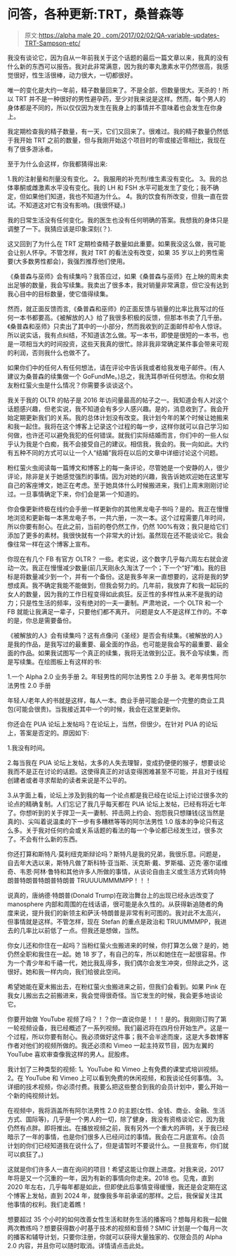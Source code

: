 # 问答，各种更新:TRT，桑普森等

> 原文:[https://alpha male 20 . com/2017/02/02/QA-variable-updates-TRT-Sampson-etc/](https://alphamale20.com/2017/02/02/qa-various-updates-trt-sampson-etc/)

我没有谈论它，因为自从一年前我关于这个话题的最后一篇文章以来，我真的没有什么新的东西可以报告。我对此非常满意，因为我的睾丸激素水平仍然很高，我感觉很好，性生活很棒，动力很大，一切都很好。

唯一的变化是大约一年前，精子数量回来了。不是全部，但数量很大。天杀的！所以 TRT 并不是一种很好的男性避孕药，至少对我来说是这样。然而，每个男人的身体都是不同的，所以仅仅因为发生在我身上的事情并不意味着也会发生在你身上。

我定期检查我的精子数量，有一天，它们又回来了。很难过。我的精子数量仍然低于我开始 TRT 之前的数量，但与我刚开始这个项目时的零或接近零相比，我现在有了很多游泳者。

至于为什么会这样，你我都猜得出来:

1.我的注射量和剂量没有变化。
2。我服用的补充剂/维生素没有变化。
3。我的总体睾酮或雌激素水平没有变化。我的 LH 和 FSH 水平可能发生了变化；我不确定，但如果他们知道，我也不知道为什么。
4。我的饮食有所改变，但我一直在尝试。不知道这对它有没有影响。(我很怀疑。)

我的日常生活没有任何变化。我的医生也没有任何明确的答案。我想我的身体只是调整了一下。我猜应该是印象深刻(？).

这又回到了为什么在 TRT 定期检查精子数量如此重要。如果我没这么做，我可能会让别人怀孕。不管怎样，我对 TRT 的看法没有改变，如果 35 岁以上的男性需要(大多数男性都会)，我强烈推荐他们使用。

《桑普森与巫师》会有续集吗？我答应过，如果《桑普森与巫师》在上映的周末卖出足够的数量，我会写续集。我卖出了很多本，我对销量非常满意，但它没有达到我心目中的目标数量，使它值得续集。

然而，就正面反馈而言,《桑普森和巫师》的正面反馈与销量的比率比我写过的任何一本书都要高。《被解放的人》给了我很多积极的反馈，但那本书卖了几千册。《桑普森和巫师》只卖出了其中的一小部分，然而我收到的正面邮件却令人惊讶。所以说实话，我有点纠结，不知道该怎么做。写一本书，即使是很短的一本书，也是一项相当大的时间投资，这些天我真的很忙。除非我非常确定某件事会带来可观的利润，否则我什么也做不了。

如果你们中的任何人有任何想法，请在评论中告诉我或者给我发电子邮件。(有人建议为桑普森的续集做一个 GoFundMe。)总之，我洗耳恭听任何想法。你和女朋友粉红萤火虫是什么情况？你需要多谈谈这个。

我关于我的 OLTR 的帖子是 2016 年访问量最高的帖子之一。我知道会有人对这个话题感兴趣，但老实说，我不知道会有多少人感兴趣。是的，消息收到了。我会开始定期更新我们的关系。我的总体计划没有改变。我计划今年的某个时候让她搬来和我一起住。我将在这个博客上记录这个过程的每一步，这样你就可以自己学习如何做，也许还可以避免我犯的任何错误。就我们实际结婚而言，你们中的一些人似乎认为我是个白痴，我不会接受自己的建议。相信我，我会的。我一向如此。大约有五种不同的方式可以让一个人“结婚”我将在以后的文章中详细讨论这个问题。

粉红萤火虫阅读每一篇博文和博客上的每一条评论，尽管她是一个安静的人，很少评论，除非是关于她感觉强烈的事情。因为对她的兴趣，我告诉她欢迎她在这里写自己的客座博文，她正在考虑。至于她具体什么时候搬进来，我们上周末刚刚讨论过。一旦事情确定下来，你们会是第一个知道的。

你会像更新终极在线约会手册一样更新你的其他黑龙电子书吗？是的。我正在慢慢地浏览和更新每一本黑龙电子书，一共六册，一次一本。这个过程需要几年时间，所以你要有耐心。在此之前，当前的卷仍然工作，仍然 100%有效；我只是给它们添加了更多的素材。我很快就有一个非常大的计划。虽然现在还不能谈论它。我会像往常一样在这个博客上宣布。

你现在有几个 FB 有官方 OLTR？
一些。老实说，这个数字几乎每六周左右就会波动一次。我正在慢慢减少数量(前几天刚永久淘汰了一个；下一个“好”难)。我的目标是将数量减少到一个，并有一个备份。这是我多年来一直想要的，这将是我的梦想成真。我不确定我能不能做到，但我会努力的。几年前，我放弃了和我一起玩的女人的数量，因为我的工作日程变得如此疯狂。反正性的多样性从来不是我的动力；只是性生活的频率，没有绝对的一夫一妻制。严肃地说，一个 OLTR 和一个 FB 就能让我满足一辈子，只要他们都不离开。
问题是女人不是这样工作的。不幸的是，你总是需要备份。

《被解放的人》会有续集吗？这有点像问《圣经》是否会有续集。《被解放的人》是我的作品，是我写过的最重要、最全面的作品，也可能是我会写的最重要、最全面的作品。如果我试图写一个真正的续集，我将无法做到公正。我不会写续集，而是写续集。在绘图板上有这样的书:

1.一个 Alpha 2.0 业务手册
2。年轻男性的阿尔法男性 2.0 手册
3。老年男性阿尔法男性 2.0 手册

年轻人/老年人的书就是这样，每人一本。商业手册可能会是一个完整的商业工具包(可能会很贵)。当我接近其中一个的时候，我会在这里更新你。

你还会在 PUA 论坛上发帖吗？在论坛上，当然，但很少。在针对 PUA 的论坛上，答案是否定的。原因如下:

1.我没有时间。

2.每当我在 PUA 论坛上发帖，太多的人失去理智，变成扔便便的猴子，想要谈论我而不是正在讨论的话题。这使得真正的对话变得困难甚至不可能，并且对于线程创建者或者寻求帮助的读者来说是不公平的。

3.从字面上看，论坛上涉及到我的每一个论点都是我已经在论坛上讨论过很多次的论点的精确复制。人们忘记了我几乎每天都在 PUA 论坛上发帖，已经有将近七年了。你想听到的关于捍卫一夫一妻制、抨击网上约会、抱怨我只想赚钱(这当然是真的)、尖叫着说温柔的下一步有多糟糕等等的阿尔法男性 1.0 版本的争论只有这么多。关于我对任何约会或关系话题的看法的每一个争论都已经发生过，很多次了。不会有什么新的东西。

你还打算和斯特凡·莫利纽克斯辩论吗？斯特凡是我的兄弟，我很乐意。问题是，自去年大选以来，斯特凡做了斯科特·亚当斯、沃克斯·戴、罗斯福、迈克·塞尔诺维奇、韦恩·阿林·鲁特和其他许多人所做的事情，从谈论自由主义或生活方式转向特朗普特朗普特朗普特朗普 TRUUUUMMMMPP！！！

说真的，唐纳德·特朗普(Donald Trump)在政治舞台上的出现已经永远改变了 manosphere 内部和周围的在线话语，很可能是永久性的。从获得新追随者的角度来说，提升我们的新领主和萨沃·特朗普是非常有利可图的。我对此不太高兴，但事情就是这样。不管怎样，现在 Stefan 的重点是政治和 TRUUMMMPP，我进去的几率比以前低了一点。但我还是想做，当然。

你女儿还和你住在一起吗？当粉红萤火虫搬进来的时候，你打算怎么做？是的，她仍然全职和我住在一起。她 18 岁了，有自己的车，所以和她住在一起很容易。作为一个青少年和千禧一代，她比我乱得多，我们偶尔会发生冲突，但除此之外，这很好。她和我一样内向，我们给彼此空间。

希望她能在夏末搬出去，在粉红萤火虫搬进来之前，但我们会看到。如果 Pink 在我女儿搬出去之前搬进来，我会觉得很奇怪。当它发生的时候，我会更多地谈论它。

你要开始做 YouTube 视频了吗？！？你一直说你是！！！是的。我刚刚订购了第一轮视频设备，我已经概述了一系列视频。我们最迟将在四月份开始生产。这是一个过程，所以你要有耐心。我必须做好这件事；我不会半途而废，这是大多数博客作者对他们的视频所做的。我还必须和 Vimeo 一起主持双节目，因为左翼的 YouTube 喜欢审查像我这样的男人。屁股疼。

我计划了三种类型的视频:
1。YouTube 和 Vimeo 上有免费的课堂式培训视频。
2。在 YouTube 和 Vimeo 上可以看到免费的休闲视频，和我谈论任何事情。
3。详细的技术视频，你必须付费。我要么把这些整合到我的会员计划中，要么开始一个新的纯视频计划。

在视频中，我将涵盖所有阿尔法男性 2.0 的主题(女性、金钱、商业、金融、生活方式、国际等)，几乎是一个男人的一切，除了健身，我没有资格谈论它，因为我仍然有点胖。即将推出。在播放视频之前，我有另外一个重大的声明，关于我已经暗示了一年的事情，也是你们很多人已经问过的事情。我会在二月底宣布。(会员计划的你们已经知道我在说什么了，但是请暂时不要说什么。一旦我宣布，你们就可以疯狂了。)

这就是你们许多人一直在询问的项目！希望这能让你跟上进度。对我来说，2017 年将是又一个沉重的一年，因为有新的事情向你走来。2018 也。见鬼，直到 2020 年左右，几乎每年都是如此，但即使此后事情变得缓慢，我还是会定期在这个博客上发帖，直到 2024 年，就像我多年前承诺的那样。之后，我保留关注其他事情的权利。我们走着瞧！

想要超过 35 个小时的如何改善女性生活和财务生活的播客吗？想每月和我一起做两次教练吗？想要获得数小时基于技术的视频和音频？SMIC 计划是一个每月一次的播客和辅导计划，只要你注册，你就可以获得大量独家的、仅限会员的 Alpha 2.0 内容，并且你可以随时取消。详情请点击此处。